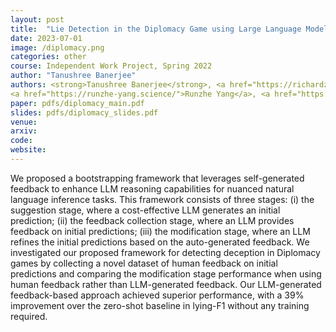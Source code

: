 ```yaml
---
layout: post
title:  "Lie Detection in the Diplomacy Game using Large Language Models"
date: 2023-07-01
image: /diplomacy.png
categories: other
course: Independent Work Project, Spring 2022
author: "Tanushree Banerjee"
authors: <strong>Tanushree Banerjee</strong>, <a href="https://richardzhu123.github.io/">Richard Zhu</a>,
<a href="https://runzhe-yang.science/">Runzhe Yang</a>, <a href="https://denis.ai/">Denis Peskov</a>,<a href="https://bstewart.scholar.princeton.edu/">Brandon Stewart</a>,<a href="https://www.cs.princeton.edu/~karthikn/">Karthik Narasimhan</a>
paper: pdfs/diplomacy_main.pdf
slides: pdfs/diplomacy_slides.pdf
venue:
arxiv: 
code: 
website: 
---
```

We proposed a bootstrapping framework that leverages self-generated feedback to enhance LLM reasoning capabilities for nuanced natural language inference tasks. This framework consists of three stages: (i) the suggestion stage, where a cost-effective LLM generates an initial prediction; (ii) the feedback collection stage, where an LLM provides feedback on initial predictions; (iii) the modification stage, where an LLM refines the initial predictions based on the auto-generated feedback.
We investigated our proposed framework for detecting deception in Diplomacy games by collecting a novel dataset of human feedback on initial predictions and comparing the modification stage performance when using human feedback rather than LLM-generated feedback. Our LLM-generated feedback-based approach achieved superior performance, with a 39% improvement over the zero-shot baseline in lying-F1 without any training required.
